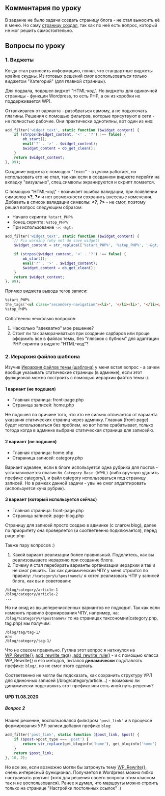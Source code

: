 ## Комментария по уроку ##

В задание не было задачи создать страницу блога - не стал выносить её в меню. Но саму [страницу создал](https://wp.alexanderyurchenko.ru/blog/), 
так как по неё есть вопрос, который не мог решить самостоятельно.


## Вопросы по уроку ##

### 1. Виджеты ###

Когда стал разносить информацию, понял, что стандартные виджеты крайне скудны. Из готовых
решений смог воспользоваться только виджетом "Категорий" (для главной страницы). 

Для подвала, подошел виджет "HTML-код". Но виджеты для одиночной страницы - функции Wordpress, то есть PHP, а он из коробки
не поддерживается WP). 

Отталкивался от варианта - разобраться самому, а не подключать плагины. Решения с помощью фильтров, 
которые присутвуют в сети - не полностью рабочие. Они практически однотипны, вот один из них:

```php
add_filter('widget_text', static function ($widget_content) {
    if (strpos($widget_content, '<' . '?') !== false) {
        ob_start();
        eval('?' . '>' . $widget_content);
        $widget_content = ob_get_clean();
    }
    return $widget_content;
}, 99);
``` 
Создание виджета с помощью "Текст" - в целом работает, но использовать его не стал, так как если в созданном виджете перейти 
на вкладку "визуально", спец.символы экранируются и скрипт ломается. 

С помощью "HTML-код" - возникает ошибка валидации, при появлении символов **&lt;?**, **?&gt;** и нет возможности сохранить 
внесеные изменения. Добавить в список валидации символы: **&lt;?**, **?&gt;** - не смог, поэтому решил вопрос следующим образом:
- Начало скрипта: `%start_PHP%`
- Конец скрипта: `%stop_PHP%`
- При использование `->`: `-&gt;`

```php
add_filter('widget_text', static function ($widget_content) {
    // Fix warning (why not do save widget)
    $widget_content = str_replace(['%start_PHP%', '%stop_PHP%', '-&gt;'], ['<?php', '?>', '->'], $widget_content);

    if (strpos($widget_content, '<' . '?') !== false) {
        ob_start();
        eval('?' . '>' . $widget_content);
        $widget_content = ob_get_clean();
    }
    return $widget_content;
}, 99);
``` 

Пример виджета вывода тегов записи:
```html
%start_PHP%
the_tags('<ul class="secondery-navigation"><li>', '</li><li>', '</li></ul>') 
%stop_PHP%
```

Собственно несколько вопросов:

1. Насколько "адекватно" мое решение?
2. Стоит ли так заморачиваться при создание садбаров или проще оформить все в файлах темы, без "пляскок с бубном" для адаптации 
PHP скрипта в виджте "HTML-код"?

### 2. Иерархия файлов шаблона ###

Изучив [Иерархия файлов темы (шаблона)](https://wp-kama.ru/id_7654/ierarhiya-fajlov-temy-shablona.html#stranitsa-bloga) у меня встал вопрос -
а зачем вообще указывать статические страницы (в админке), если этот функционал можно построить с помощью иерархии  файтов темы :).

#### 1 вариант (не подошел) ####

- Главная страница: front-page.php
- Страница записей: home.php

Не подошел по причине того, что  это не сильно отличается от варианта указания статических страниц через админку. Главная (front-page) 
будет использоваться без проблем, но вот home срабатывает, только тогода когда в админке выбрана статическая страница для записейю.

#### 2 вариант (не подошел) ####

- Главная страница: home.php
- Стараница записей: category.php

Вариант идеален, если в блоге используется одна рубрика для постов - устанавливается плагин `No Category Base (WPML)` (либо вручную удалить префикс category/),
и файл category использоваться под страницу записей. Но в рамках данной задачи - увы не смог апдаптировать (используется куча рубрик).

#### 3 вариант (который используется сейчас) ####

- Главная страница: front-page.php
- Страница записей: page-blog.php

Страницу для записей просто создаю в админке (с слагом blog), далее по приоритету она проверяется (и соответвенно подключается), перед page.php

Также пару вопросов :)

1. Какой вариант реализации более правильный. Поделитесь, как вы реализовываете иерархию при создание блога.
2. Почему я стал перебирать варианты организации иерархии и так и не смог решить. Так как динамический ЧПУ у меня строится по правилу: 
`/%category%/%postname%/` я хотел реализовать ЧПУ у записей блога, как вы и советовали:

```
/blog/category/article-1
/blog/category/article-2
...
```

Но ни онид из вышеперечисленных вариантов не подходит. Так как если изменить правило формирования ЧПУ, например, на: `/blog/%category%/%postname%/`
то на страницах таксономии(category.php, tag.php) мы получим:

```
/blog/tag/tag-1/
или
/blog/category/tag-1/
``` 

Что не совсем правильно. Гуглив этот вопрос я наткнулся на [WP_Rewrite{}](https://wp-kama.ru/function/wp_rewrite), 
[add_rewrite_tag()](https://wp-kama.ru/function/add_rewrite_tag) ,[add_rewrite_rule()](https://wp-kama.ru/function/add_rewrite_rule) -
и с помощью класса WP_Rewrite{} и его методов, пытался **динамически** подставлять префикс: `blog/`, но не смог этого сделать.

Соответвенно не могли бы подсказать, как сохранить структуру УРЛ для одиночных записей (/blog/category/article...) - возможно ли динамически
подставлять этот префикс или есть иной путь решения?


#### UPD 11.08.2020 ####

##### Вопрос 2 #####

Нашел решение, воспользовался фильтром `'post_link'` и в процессе формирования УРЛ записи добавил префикс `blog`:

```php
add_filter('post_link', static function ($post_link, $post) {
    if ($post->post_type === 'post') {
        return str_replace(get_bloginfo('home'), get_bloginfo('home') . '/blog', $post_link);
    }
    return $post_link;
}, 10, 2);
```

Но все же, если возможно могли бы затронуть тему [WP_Rewrite{}](https://wp-kama.ru/function/wp_rewrite#9-udalenie-nazvaniya-tipa-zapisi-iz-url), очень
интересный функционал. Получается в Wordpress можно гибко настраивать роутинг (хотя для решения своего вопроса этим классом так и не воспользовался). 
Ранее я думал, что маршруты можно строить только на странице "Настройки постоянных ссылок" :)



 